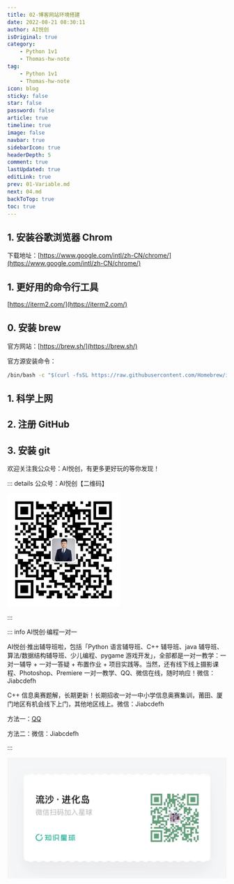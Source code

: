 ```yaml
---
title: 02-博客网站环境搭建
date: 2022-08-21 08:30:11
author: AI悦创
isOriginal: true
category:
    - Python 1v1
    - Thomas-hw-note
tag:
    - Python 1v1
    - Thomas-hw-note
icon: blog
sticky: false
star: false
password: false
article: true
timeline: true
image: false
navbar: true
sidebarIcon: true
headerDepth: 5
comment: true
lastUpdated: true
editLink: true
prev: 01-Variable.md
next: 04.md
backToTop: true
toc: true
---
```


## 1. 安装谷歌浏览器 Chrom

下载地址：[https://www.google.com/intl/zh-CN/chrome/](https://www.google.com/intl/zh-CN/chrome/)





## 1. 更好用的命令行工具

[https://iterm2.com/](https://iterm2.com/)

## 0. 安装 brew

官方网站：[https://brew.sh/](https://brew.sh/)

官方源安装命令：

```cmd
/bin/bash -c "$(curl -fsSL https://raw.githubusercontent.com/Homebrew/install/HEAD/install.sh)"
```



## 1. 科学上网



## 2. 注册 GitHub



## 3. 安装 git





欢迎关注我公众号：AI悦创，有更多更好玩的等你发现！

::: details 公众号：AI悦创【二维码】

![](/gzh.jpg)

:::

::: info AI悦创·编程一对一

AI悦创·推出辅导班啦，包括「Python 语言辅导班、C++ 辅导班、java 辅导班、算法/数据结构辅导班、少儿编程、pygame 游戏开发」，全部都是一对一教学：一对一辅导 + 一对一答疑 + 布置作业 + 项目实践等。当然，还有线下线上摄影课程、Photoshop、Premiere 一对一教学、QQ、微信在线，随时响应！微信：Jiabcdefh

C++ 信息奥赛题解，长期更新！长期招收一对一中小学信息奥赛集训，莆田、厦门地区有机会线下上门，其他地区线上。微信：Jiabcdefh

方法一：[QQ](http://wpa.qq.com/msgrd?v=3&uin=1432803776&site=qq&menu=yes)

方法二：微信：Jiabcdefh

:::

![](/zsxq.jpg)











